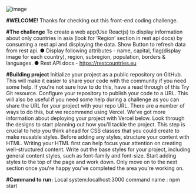 ![image](https://user-images.githubusercontent.com/80215092/134689145-32541474-c26c-4cf4-b97d-5893edda53cf.png)

**#WELCOME!**
Thanks for checking out this front-end coding challenge.


**#The challenge**
 To create a web app(Use Reactjs) to display information about only
countries in asia (look for ‘Region’ section in rest api docs) by consuming a rest api and
displaying the data. Show Button to refresh data from rest api.
● Display following attributes - name, capital, flag(display image for each country), region,
subregion, population, borders & languages.
● Rest API docs - https://restcountries.eu

**#Building project**
Initialize your project as a public repository on GitHub. This will make it easier to share your code with the community if you need some help. If you're not sure how to do this, have a read through of this Try Git resource.
Configure your repository to publish your code to a URL. This will also be useful if you need some help during a challenge as you can share the URL for your project with your repo URL. There are a number of ways to do this, but we recommend using Vercel. We've got more information about deploying your project with Vercel below.
Look through the designs to start planning out how you'll tackle the project. This step is crucial to help you think ahead for CSS classes that you could create to make reusable styles.
Before adding any styles, structure your content with HTML. Writing your HTML first can help focus your attention on creating well-structured content.
Write out the base styles for your project, including general content styles, such as font-family and font-size.
Start adding styles to the top of the page and work down. Only move on to the next section once you're happy you've completed the area you're working on.

**#Command to run:**
 Local system:localhost:3000
 command name : npm start 
